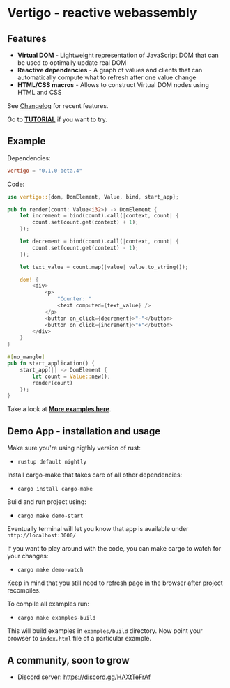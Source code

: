 Vertigo - reactive webassembly
===================

Features
--------------

* **Virtual DOM** - Lightweight representation of JavaScript DOM that can be used to optimally update real DOM
* **Reactive dependencies** - A graph of values and clients that can automatically compute what to refresh after one value change
* **HTML/CSS macros** - Allows to construct Virtual DOM nodes using HTML and CSS

See [Changelog](/CHANGES.md) for recent features.

Go to **[TUTORIAL](/tutorial.md)** if you want to try.

Example
--------------

Dependencies:

```toml
vertigo = "0.1.0-beta.4"
```

Code:

```rust
use vertigo::{dom, DomElement, Value, bind, start_app};

pub fn render(count: Value<i32>) -> DomElement {
    let increment = bind(count).call(|context, count| {
        count.set(count.get(context) + 1);
    });

    let decrement = bind(count).call(|context, count| {
        count.set(count.get(context) - 1);
    });

    let text_value = count.map(|value| value.to_string());

    dom! {
        <div>
            <p>
                "Counter: "
                <text computed={text_value} />
            </p>
            <button on_click={decrement}>"-"</button>
            <button on_click={increment}>"+"</button>
        </div>
    }
}

#[no_mangle]
pub fn start_application() {
    start_app(|| -> DomElement {
        let count = Value::new();
        render(count)
    });
}
```

Take a look at **[More examples here](/examples)**.

Demo App - installation and usage
--------------

Make sure you're using nigthly version of rust:

* `rustup default nightly`

Install cargo-make that takes care of all other dependencies:

* `cargo install cargo-make`

Build and run project using:

* `cargo make demo-start`

Eventually terminal will let you know that app is available under `http://localhost:3000/`

If you want to play around with the code, you can make cargo to watch for your changes:

* `cargo make demo-watch`

Keep in mind that you still need to refresh page in the browser after project recompiles.

To compile all examples run:

* `cargo make examples-build`

This will build examples in `examples/build` directory. Now point your browser to `index.html` file of a particular example.

A community, soon to grow
--------------

* Discord server: <https://discord.gg/HAXtTeFrAf>
